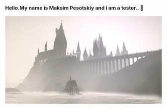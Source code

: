 ### Hello.My name is Maksim Pesotskiy and  i am a tester.. 👋
![Header](https://github.com/Pesotskiy-Maksim-QA/Pesotskiy-Maksim-QA/blob/main/assets/1614645669_10-p-fon-garri-potter-dlya-fotoshopa-11.jpg)
<!--
**Pesotskiy-Maksim-QA/Pesotskiy-Maksim-QA** is a ✨ _special_ ✨ repository because its `README.md` (this file) appears on your GitHub profile.

Here are some ideas to get you started:

- 🔭 I’m currently working on ...
- 🌱 I’m currently learning ...
- 👯 I’m looking to collaborate on ...
- 🤔 I’m looking for help with ...
- 💬 Ask me about ...
- 📫 How to reach me: ...
- 😄 Pronouns: ...
- ⚡ Fun fact: ...
-->
